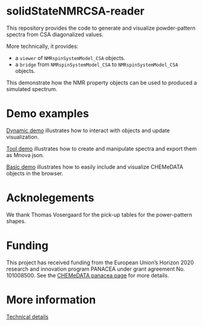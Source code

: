# solidStateNMRCSA-reader

This repository provides the code to generate and visualize powder-pattern spectra from CSA diagonalized values.

More technically, it provides:
- a `viewer` of `NMRspinSystemModel_CSA` objects.
- a `bridge` from `NMRspinSystemModel_CSA` to `NMRspinSystemModel_CSA` objects.

This demonstrate how the NMR property objects can be used to produced a simulated spectrum.

# Demo examples

[Dynamic demo](html/demoSimSSnmr.html) illustrates how to interact with objects and update visualization.

[Tool demo](html/toolsDemo.html) illustrates how to create and manipulate spectra and export them as Mnova json.

[Basic demo](html/basicDemo.html) illustrates how to easily include and visualize CHEMeDATA objects in the browser.

# Acknolegements

We thank Thomas Vosergaard for the pick-up tables for the power-pattern shapes.

# Funding

This project has received funding from the European Union’s Horizon 2020 research and innovation program PANACEA under grant agreement No. 101008500. See the [CHEMeDATA panacea page](https://chemedata.github.io/panacea/) for more details.

# More information

[Technical details](./technicalDetails.md)